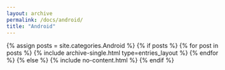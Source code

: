 ```yaml
---
layout: archive
permalink: /docs/android/
title: "Android"
---
```


{% assign posts = site.categories.Android %}
{% if posts %}
  {% for post in posts %}
    {% include archive-single.html type=entries_layout %}
  {% endfor %}
{% else %}
  {% include no-content.html %}
{% endif %}
